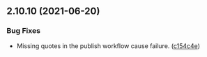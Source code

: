 ## 2.10.10 (2021-06-20)


### Bug Fixes

* Missing quotes in the publish workflow cause failure. ([c154c4e](https://github.com/bscotch/stitch/commit/c154c4edd19e46902e2bfd378db576fa307eba66))



